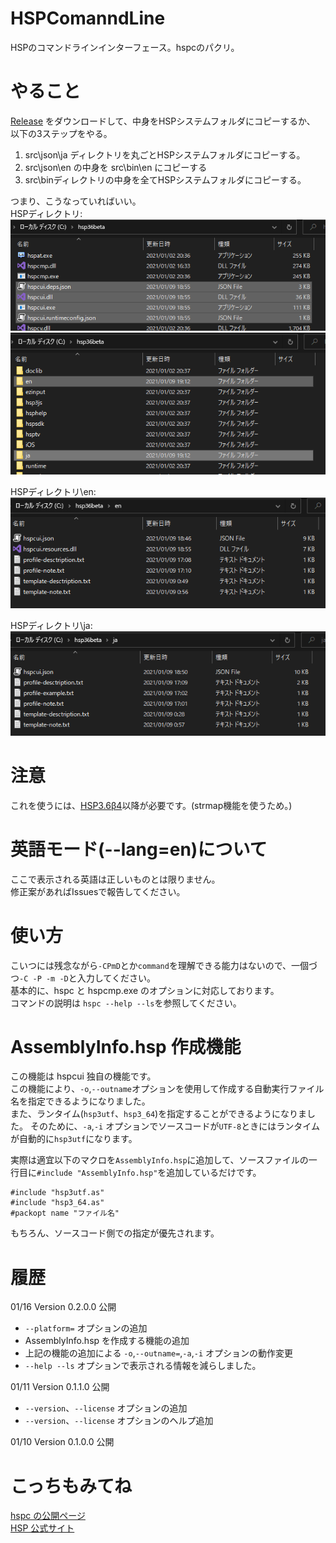 # HSPComanndLine
HSPのコマンドラインインターフェース。hspcのパクリ。

# やること
[Release](https://github.com/Asugakoisi/HSPComanndLine/releases/tag/v0.1.1.0) をダウンロードして、中身をHSPシステムフォルダにコピーするか、  
以下の3ステップをやる。  
1. src\json\ja ディレクトリを丸ごとHSPシステムフォルダにコピーする。
2. src\json\en の中身を src\bin\en にコピーする
3. src\binディレクトリの中身を全てHSPシステムフォルダにコピーする。
  
つまり、こうなっていればいい。  
HSPディレクトリ:  
![HSPディレクトリのスクショ1](docs/img/hspdirectory1.png)  
![HSPディレクトリのスクショ2](docs/img/hspdirectory2.png)  
  
HSPディレクトリ\en:  
![HSPディレクトリ\enのスクショ](docs/img/hspdirectory_en.png)  
  
HSPディレクトリ\ja:  
![HSPディレクトリ\jaのスクショ](docs/img/hspdirectory_ja.png)  

# 注意
これを使うには、[HSP3.6β4](https://www.onionsoft.net/wp/archives/3274)以降が必要です。(strmap機能を使うため。)  

# 英語モード(--lang=en)について
ここで表示される英語は正しいものとは限りません。  
修正案があればIssuesで報告してください。  

# 使い方
こいつには残念ながら`-CPmD`とか`command`を理解できる能力はないので、一個づつ`-C -P -m -D`と入力してください。  
基本的に、hspc と hspcmp.exe のオプションに対応しております。  
コマンドの説明は `hspc --help --ls`を参照してください。  

# AssemblyInfo.hsp 作成機能
この機能は hspcui 独自の機能です。  
この機能により、`-o`,`--outname`オプションを使用して作成する自動実行ファイル名を指定できるようになりました。  
また、ランタイム(`hsp3utf`、`hsp3_64`)を指定することができるようになりました。
そのために、`-a`,`-i` オプションでソースコードが`UTF-8`ときにはランタイムが自動的に`hsp3utf`になります。   
  
実際は適宜以下のマクロを`AssemblyInfo.hsp`に追加して、ソースファイルの一行目に`#include "AssemblyInfo.hsp"`を追加しているだけです。  
```HSP
#include "hsp3utf.as"
#include "hsp3_64.as"
#packopt name "ファイル名"
```  

もちろん、ソースコード側での指定が優先されます。  

# 履歴
01/16 Version 0.2.0.0 公開  
- `--platform=` オプションの追加  
- AssemblyInfo.hsp を作成する機能の追加  
- 上記の機能の追加による `-o`,`--outname=`,`-a`,`-i` オプションの動作変更  
- `--help --ls` オプションで表示される情報を減らしました。  

01/11 Version 0.1.1.0 公開  
- `--version`、`--license` オプションの追加  
- `--version`、`--license` オプションのヘルプ追加  

01/10 Version 0.1.0.0 公開  

# こっちもみてね
[hspc の公開ページ](http://dev.onionsoft.net/seed/info.ax?id=1392)  
[HSP 公式サイト](http://hsp.tv/index2.html)
